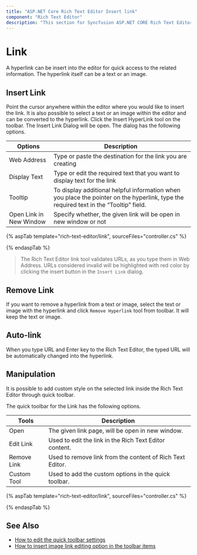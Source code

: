 ```yaml
---
title: "ASP.NET Core Rich Text Editor Insert link"
component: "Rich Text Editor"
description: "This section for Syncfusion ASP.NET CORE Rich Text Editor control demonstrates on how Add or remove hyperlinks with customized options."
---
```


# Link

A hyperlink can be insert into the editor for quick access to the related information. The hyperlink itself can be a text or an image.

## Insert Link

Point the cursor anywhere within the editor where you would like to insert the link. It is also possible to select a text or an image within the editor and can be converted to the hyperlink. Click the Insert HyperLink tool on the toolbar. The Insert Link Dialog will be open. The dialog has the following options.

| Options | Description |
|----------------|--------------------------------------|
| Web Address | Type or paste the destination for the link you are creating |
| Display Text | Type or edit the required text that you want to display text for the link|
| Tooltip | To display additional helpful information when you place the pointer on the hyperlink, type the required text in the “Tooltip” field. |
| Open Link in New Window | Specify whether, the given link will be open in new window or not |

{% aspTab template="rich-text-editor/link", sourceFiles="controller.cs" %}

{% endaspTab %}

> The Rich Text Editor link tool validates URLs, as you type them in Web Address. URLs considered invalid will be highlighted with red color by clicking the insert button in the `Insert Link` dialog.

## Remove Link

If you want to remove a hyperlink from a text or image, select the text or image with the hyperlink and click `Remove Hyperlink` tool from toolbar. It will keep the text or image.

## Auto-link

When you type URL and Enter key to the Rich Text Editor, the typed URL will be automatically changed into the hyperlink.

## Manipulation

It is possible to add custom style on the selected link inside the Rich Text Editor through quick toolbar.

The quick toolbar for the Link has the following options.

| Tools | Description |
|----------------|--------------------------------------|
| Open | The given link page, will be open in new window. |
| Edit Link | Used to edit the link in the Rich Text Editor content. |
| Remove Link | Used to remove link from the content of Rich Text Editor. |
| Custom Tool | Used to add the custom options in the quick toolbar. |

{% aspTab template="rich-text-editor/link", sourceFiles="controller.cs" %}

{% endaspTab %}

## See Also

* [How to edit the quick toolbar settings](./toolbar/#quick-inline-toolbar)
* [How to insert image link editing option in the toolbar items](./image/#image-with-link)
